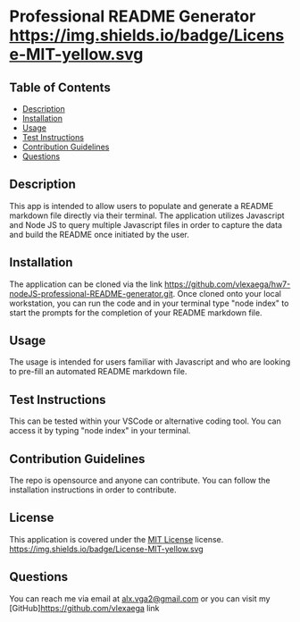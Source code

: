# Professional README Generator https://img.shields.io/badge/License-MIT-yellow.svg
   ## Table of Contents
   - [Description](#description)
   - [Installation](#installation)
   - [Usage](#usage)
   - [Test Instructions](#testInstructions)
   - [Contribution Guidelines](#contributionGuidelines)
   - [Questions](#questions)

## Description
This app is intended to allow users to populate and generate a README markdown file directly via their terminal.  The application utilizes Javascript and Node JS to query multiple Javascript files in order to capture the data and build the README once initiated by the user. 

## Installation
The application can be cloned via the link https://github.com/vlexaega/hw7-nodeJS-professional-README-generator.git.  Once cloned onto your local workstation, you can run the code and in your terminal type "node index" to start the prompts for the completion of your README markdown file.

## Usage
The usage is intended for users familiar with Javascript and who are looking to pre-fill an automated README markdown file. 

## Test Instructions
This can be tested within your VSCode or alternative coding tool.  You can access it by typing "node index" in your terminal. 

## Contribution Guidelines
The repo is opensource and anyone can contribute.  You can follow the installation instructions in order to contribute.
   
## License
This application is covered under the [MIT License](P) license. https://img.shields.io/badge/License-MIT-yellow.svg

## Questions
You can reach me via email at alx.vga2@gmail.com or you can visit my [GitHub]https://github.com/vlexaega link
   